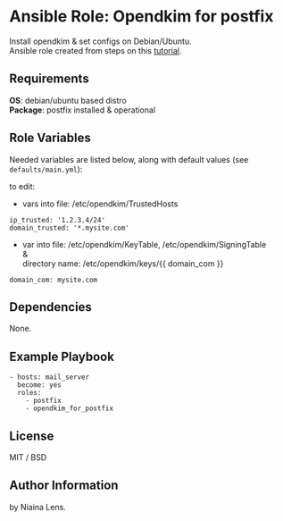 # Ansible Role: Opendkim for postfix

Install opendkim & set configs on Debian/Ubuntu.\
Ansible role created from steps on this [tutorial](https://www.digitalocean.com/community/tutorials/how-to-install-and-configure-dkim-with-postfix-on-debian-wheezy).

## Requirements

**OS**: debian/ubuntu based distro\
**Package**: 	postfix installed & operational

## Role Variables

Needed variables are listed below, along with default values (see `defaults/main.yml`):

to edit:

- vars into file: /etc/opendkim/TrustedHosts 

```
ip_trusted: '1.2.3.4/24'
domain_trusted: '*.mysite.com'
```

- var into file: /etc/opendkim/KeyTable, /etc/opendkim/SigningTable\
  &\
  directory name: /etc/opendkim/keys/{{ domain_com }}

```
domain_com: mysite.com
```


## Dependencies

None.

## Example Playbook

    - hosts: mail_server
      become: yes
      roles:
        - postfix
        - opendkim_for_postfix

## License

MIT / BSD

## Author Information

by Niaina Lens.
